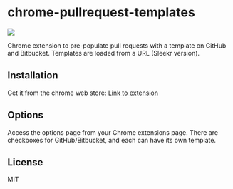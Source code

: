 # chrome-pullrequest-templates

<img src="https://ci.appveyor.com/api/projects/status/github/kusumandaru/chrome-pullrequest-templates?branch=master&svg=true">

Chrome extension to pre-populate pull requests with a template on GitHub and Bitbucket.
Templates are loaded from a URL (Sleekr version).

## Installation
Get it from the chrome web store: [Link to extension](https://chrome.google.com/webstore/detail/sleekr-pull-request-templ/pfbiapcadmmneoecmjplcgbnefpfcohe)

## Options
Access the options page from your Chrome extensions page. 
There are checkboxes for GitHub/Bitbucket, and each can have its own template.

## License
MIT

